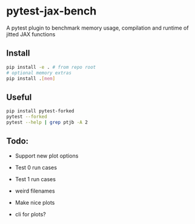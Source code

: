 # pytest-jax-bench
A pytest plugin to benchmark memory usage, compilation and runtime of jitted JAX functions

## Install

```bash
pip install -e . # from repo root
# optional memory extras
pip install .[mem]
```

## Useful
```bash
pip install pytest-forked
pytest --forked
pytest --help | grep ptjb -A 2
```

## Todo:
* Support new plot options
* Test 0 run cases
* Test 1 run cases

* weird filenames
* Make nice plots
* cli for plots?